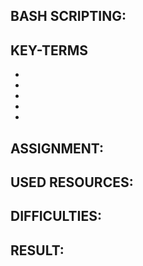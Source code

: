 ## BASH SCRIPTING:



## KEY-TERMS

*
*
*
*
*

## ASSIGNMENT:



## USED RESOURCES:



## DIFFICULTIES:



## RESULT: